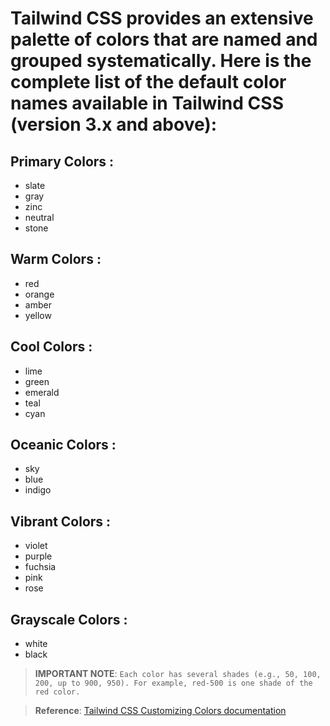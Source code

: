 # Tailwind CSS provides an extensive palette of colors that are named and grouped systematically. Here is the complete list of the default color names available in Tailwind CSS (version 3.x and above):

## Primary Colors :
- slate
- gray
- zinc
- neutral
- stone

## Warm Colors :
- red
- orange
- amber
- yellow

## Cool Colors :
- lime
- green
- emerald
- teal
- cyan

## Oceanic Colors :
- sky
- blue
- indigo

## Vibrant Colors :
- violet
- purple
- fuchsia
- pink
- rose

## Grayscale Colors :
- white
- black

> **IMPORTANT NOTE**: `Each color has several shades (e.g., 50, 100, 200, up to 900, 950). For example, red-500 is one shade of the red color.`

> **Reference**: <a href="https://tailwindcss.com/docs/customizing-colors">Tailwind CSS Customizing Colors documentation</a>